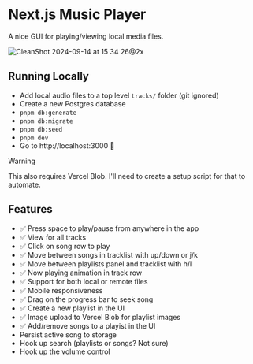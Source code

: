 # Next.js Music Player

A nice GUI for playing/viewing local media files.

![CleanShot 2024-09-14 at 15 34 26@2x](https://github.com/user-attachments/assets/d1b747a4-bc0e-45fc-9df9-ecdba5fd0115)

## Running Locally

- Add local audio files to a top level `tracks/` folder (git ignored)
- Create a new Postgres database
- `pnpm db:generate`
- `pnpm db:migrate`
- `pnpm db:seed`
- `pnpm dev`
- Go to http://localhost:3000 🎉

> [!WARNING]  
> This also requires Vercel Blob. I'll need to create a setup script for that to automate.

## Features

- ✅ Press space to play/pause from anywhere in the app
- ✅ View for all tracks
- ✅ Click on song row to play
- ✅ Move between songs in tracklist with up/down or j/k
- ✅ Move between playlists panel and tracklist with h/l
- ✅ Now playing animation in track row
- ✅ Support for both local or remote files
- ✅ Mobile responsiveness
- ✅ Drag on the progress bar to seek song
- ✅ Create a new playlist in the UI
- ✅ Image upload to Vercel Blob for playlist images
- ✅ Add/remove songs to a playist in the UI
- Persist active song to storage
- Hook up search (playlists or songs? Not sure)
- Hook up the volume control

